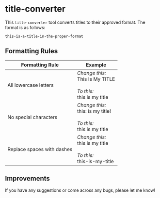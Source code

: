 # title-converter
This `title-converter` tool converts titles to their approved format. The format is as follows:

`this-is-a-title-in-the-proper-format`

## Formatting Rules
|Formatting Rule|Example|
|------|-------|
|All lowercase letters|_Change this:_</br>This Is My TITLE</br></br>_To this:_</br>this is my title|
|No special characters|_Change this:_</br>this: is my title!</br></br>_To this:_</br>this is my title|
|Replace spaces with dashes|_Change this:_</br>this is my title</br></br>_To this:_</br>this-is-my-title|

## Improvements
If you have any suggestions or come across any bugs, please let me know!
